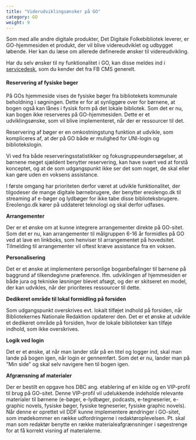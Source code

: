 ```yaml
---
title: "Viderudviklingsønsker på GO"
category: GO
weight: 9
---
```


Som med alle andre digitale produkter, Det Digitale Folkebibliotek leverer, er GO-hjemmesiden et produkt, der vil blive videreudviklet og udbygget løbende. Her kan du læse om allerede definerede ønsker til videreudvikling. 

Har du selv ønsker til ny funktionalitet i GO, kan disse meldes ind i [servicedesk](https://detdigitalefolkebibliotek.atlassian.net/servicedesk/customer/portal/4), som du kender det fra FB CMS generelt.  

 

#### Reservering af fysiske bøger
På GOs hjemmeside vises de fysiske bøger fra bibliotekets kommunale beholdning i søgningen. Dette er for at synliggøre over for børnene, at bogen også kan lånes i fysisk form på det lokale bibliotek. Som det er nu, kan bogen ikke reserveres på GO-hjemmesiden. Dette er et udviklingsønske, som vil blive implementeret, når der er ressourcer til det.  

Reservering af bøger er en omkostningstung funktion at udvikle, som kompliceres af, at der på GO både er mulighed for UNI-login og bibliotekslogin.  

Vi ved fra både reserveringsstatistikker og fokusgruppeundersøgelser, at børnene meget sjældent benytter reservering, kan have svært ved at forstå konceptet, og at de som udgangspunkt ikke ser det som noget, de skal eller kan gøre uden en voksens assistance.  

I første omgang har prioriteten derfor været at udvikle funktionalitet, der tilgodeser de mange digitale børnebrugere, der benytter ereolengo.dk til streaming af e-bøger og lydbøger for ikke tabe disse biblioteksbrugere. Ereolengo.dk kører på uddateret teknologi og skal derfor udfases.  



**Arrangementer** 

Der er et ønske om at kunne integrere arrangementer direkte på GO-sitet. Som det er nu, kan arrangementer til målgruppen 6-16 år formidles på GO ved at lave en linkboks, som henviser til arrangementet på hovedsitet. Tilmelding til arrangementer vil oftest kræve assistance fra en voksen.  


 
**Personalisering** 

Det er et ønske at implementere personlige boganbefalinger til børnene på baggrund af tilkendegivne præference. Ifm. udviklingen af hjemmesiden er både jura og tekniske løsninger blevet afsøgt, og der er skitseret en model, der kan udvikles, når der prioriteres ressourcer til dette. 


 
**Dedikeret område til lokal formidling på forsiden** 

Som udgangspunkt overskrives evt. lokalt tilføjet indhold på forsiden, når Bibliotekernes Nationale Redaktion opdaterer den. Det er et ønske at udvikle et dedikeret område på forsiden, hvor de lokale biblioteker kan tilføje indhold, som ikke overskrives. 


 
**Logik ved login** 

Det er et ønske, at når man lander står på en titel og logger ind, skal man lande på bogen igen, når login er gennemført. Som det er nu, lander man på ”Min side” og skal selv navigere hen til bogen igen.  


 
**Afgrænsning af materialer** 

Der er bestilt en opgave hos DBC ang. etablering af en kilde og en VIP-profil til brug på GO-sitet. Denne VIP-profil vil udelukkende indeholde relevante materialer til børnene (e-bøger, e-lydbøger, podcasts, e-tegneserier, e-graphic novels, fysiske bøger, fysiske tegneserier, fysiske graphic novels). Når denne er oprettet vil DDF kunne implementere ændringer i GO-sitet, som imødekommer en række udfordringerne i redaktøroplevelsen. Pt. skal man som redaktør benytte en række materialeafgrænsninger i søgestrenge for at få korrekt visning af materialerne.
